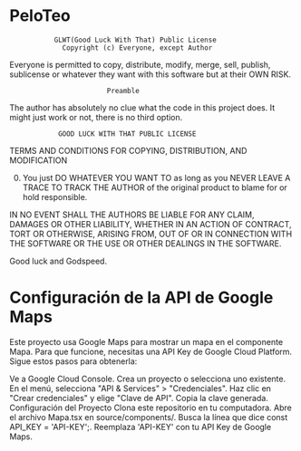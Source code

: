 # PeloTeo

               GLWT(Good Luck With That) Public License
                 Copyright (c) Everyone, except Author

Everyone is permitted to copy, distribute, modify, merge, sell, publish,
sublicense or whatever they want with this software but at their OWN RISK.

                            Preamble

The author has absolutely no clue what the code in this project does.
It might just work or not, there is no third option.


                GOOD LUCK WITH THAT PUBLIC LICENSE
   TERMS AND CONDITIONS FOR COPYING, DISTRIBUTION, AND MODIFICATION

  0. You just DO WHATEVER YOU WANT TO as long as you NEVER LEAVE A
TRACE TO TRACK THE AUTHOR of the original product to blame for or hold
responsible.

IN NO EVENT SHALL THE AUTHORS BE LIABLE FOR ANY CLAIM, DAMAGES OR OTHER
LIABILITY, WHETHER IN AN ACTION OF CONTRACT, TORT OR OTHERWISE, ARISING
FROM, OUT OF OR IN CONNECTION WITH THE SOFTWARE OR THE USE OR OTHER
DEALINGS IN THE SOFTWARE.


Good luck and Godspeed.

# Configuración de la API de Google Maps
Este proyecto usa Google Maps para mostrar un mapa en el componente Mapa. Para que funcione, necesitas una API Key de Google Cloud Platform. Sigue estos pasos para obtenerla:

Ve a Google Cloud Console.
Crea un proyecto o selecciona uno existente.
En el menú, selecciona "API & Services" > "Credenciales".
Haz clic en "Crear credenciales" y elige "Clave de API".
Copia la clave generada.
Configuración del Proyecto
Clona este repositorio en tu computadora.
Abre el archivo Mapa.tsx en source/components/.
Busca la línea que dice const API_KEY = 'API-KEY';.
Reemplaza 'API-KEY' con tu API Key de Google Maps.

